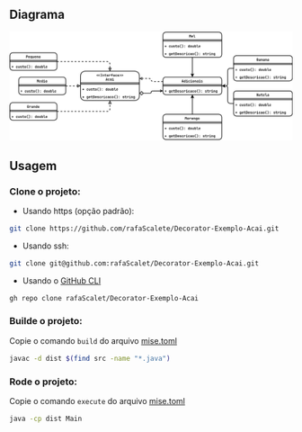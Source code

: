 ## Diagrama

![Diagrama](./Exemplo-Cafe.drawio.svg)

## Usagem

### Clone o projeto:
- Usando https (opção padrão):
```bash
git clone https://github.com/rafaScalete/Decorator-Exemplo-Acai.git
```

- Usando ssh:
```bash
git clone git@github.com:rafaScalet/Decorator-Exemplo-Acai.git
```

- Usando o [GitHub CLI](https://cli.github.com/)
```bash
gh repo clone rafaScalet/Decorator-Exemplo-Acai
```

### Builde o projeto:

Copie o comando `build` do arquivo [mise.toml](mise.toml)

```bash
javac -d dist $(find src -name "*.java")
```

### Rode o projeto:
Copie o comando `execute` do arquivo [mise.toml](mise.toml)
```bash
java -cp dist Main
```
